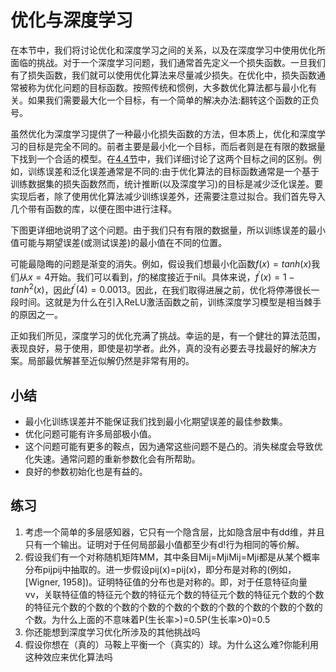 

<!--
 * @version:
 * @Author:  StevenJokes https://github.com/StevenJokes
 * @Date: 2020-07-03 15:24:55
 * @LastEditors:  StevenJokes https://github.com/StevenJokes
 * @LastEditTime: 2020-07-03 15:34:38
 * @Description:
 * @TODO::
 * @Reference:https://zh.d2l.ai/chapter_optimization/optimization-intro.html
 * http://preview.d2l.ai/d2l-en/PR-1102/chapter_optimization/optimization-intro.html
-->

# 优化与深度学习

在本节中，我们将讨论优化和深度学习之间的关系，以及在深度学习中使用优化所面临的挑战。对于一个深度学习问题，我们通常首先定义一个损失函数。一旦我们有了损失函数，我们就可以使用优化算法来尽量减少损失。在优化中，损失函数通常被称为优化问题的目标函数。按照传统和惯例，大多数优化算法都与最小化有关。如果我们需要最大化一个目标，有一个简单的解决办法:翻转这个函数的正负号。

虽然优化为深度学习提供了一种最小化损失函数的方法，但本质上，优化和深度学习的目标是完全不同的。前者主要是最小化一个目标，而后者则是在有限的数据量下找到一个合适的模型。在[4.4节](http://preview.d2l.ai/d2l-en/PR-1102/chapter_multilayer-perceptrons/underfit-overfit.html#sec-model-selection)中，我们详细讨论了这两个目标之间的区别。例如，训练误差和泛化误差通常是不同的:由于优化算法的目标函数通常是一个基于训练数据集的损失函数然而，统计推断(以及深度学习)的目标是减少泛化误差。要实现后者，除了使用优化算法减少训练误差外，还需要注意过拟合。我们首先导入几个带有函数的库，以便在图中进行注释。

下图更详细地说明了这个问题。由于我们只有有限的数据量，所以训练误差的最小值可能与期望误差(或测试误差)的最小值在不同的位置。

可能最隐晦的问题是渐变的消失。例如，假设我们想最小化函数$f(x)=tanh(x)$我们从$x=4$开始。我们可以看到，$f$的梯度接近于nil。具体来说，$f^'(x)=1-tanh^2(x)$，因此$f^'(4)=0.0013$。因此，在我们取得进展之前，优化将停滞很长一段时间。这就是为什么在引入ReLU激活函数之前，训练深度学习模型是相当棘手的原因之一。

正如我们所见，深度学习的优化充满了挑战。幸运的是，有一个健壮的算法范围，表现良好，易于使用，即使是初学者。此外，真的没有必要去寻找最好的解决方案。局部最优解甚至近似解仍然是非常有用的。



## 小结

- 最小化训练误差并不能保证我们找到最小化期望误差的最佳参数集。
- 优化问题可能有许多局部极小值。
- 这个问题可能有更多的鞍点，因为通常这些问题不是凸的。消失梯度会导致优化失速。通常问题的重新参数化会有所帮助。
- 良好的参数初始化也是有益的。

## 练习

1. 考虑一个简单的多层感知器，它只有一个隐含层，比如隐含层中有dd维，并且只有一个输出。证明对于任何局部最小值都至少有d!行为相同的等价解。
1. 假设我们有一个对称随机矩阵MM，其中条目Mij=MjiMij=Mji都是从某个概率分布pijpij中抽取的。进一步假设pij(x)=pij(x)，即分布是对称的(例如，[Wigner, 1958])。证明特征值的分布也是对称的。即，对于任意特征向量vv，关联特征值的特征元个数的特征元个数的特征元个数的特征元个数的个数的特征元个数的个数的个数的个数的个数的个数的个数的个数的个数的个数的个数。为什么上面的不意味着P(生长率>)=0.5P(生长率>0)=0.5
1. 你还能想到深度学习优化所涉及的其他挑战吗
1. 假设你想在（真的）马鞍上平衡一个（真实的）球。为什么这么难?你能利用这种效应来优化算法吗


